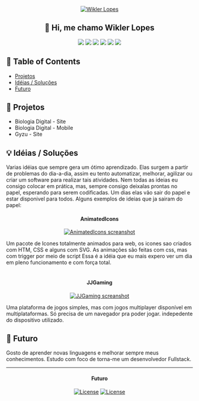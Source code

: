 <p align="center">
  <a href="" rel="noopener">
 <img src="https://i.imgur.com/iy8xKq7.png" alt="Wikler Lopes"></a>
</p>
<h2 align="center">👋 Hi, me chamo Wikler Lopes</h2>

<div align="center">

![](https://img.shields.io/badge/--0769AD.svg?style=flat-square&logo=jquery)
![](https://img.shields.io/badge/--777BB4.svg?style=flat-square&logo=php)
![](https://img.shields.io/badge/--E34F26.svg?style=flat-square&logo=html5)
![](https://img.shields.io/badge/--1572b6.svg?style=flat-square&logo=css3)
![](https://img.shields.io/badge/--1572b6.svg?style=flat-square&logo=ionic)
![](https://img.shields.io/badge/--4479A1.svg?style=flat-square&logo=mysql)

</div>


## 📝 Table of Contents

- [Projetos](#project)
- [Idéias / Soluções](#idea)
- [Futuro](#future)

## 🧐 Projetos <a name="problem_statement"></a>

- Biologia Digital - Site
- Biologia Digital - Mobile
- Gyzu - Site

## 💡 Idéias / Soluções <a name="idea"></a>

Varias idéias que sempre gera um ótimo aprendizado. Elas surgem a partir de problemas do dia-a-dia, assim eu tento automatizar, melhorar, agilizar ou criar um software para realizar tais atividades.
Nem todas as ideias eu consigo colocar em prática, mas, sempre consigo deixalas prontas no papel, esperando para serem codificadas. Um dias elas vão sair do papel e estar disponivel para todos. Alguns exemplos de ideias que ja sairam do papel:

<h4 align="center"> AnimatedIcons </h4>
<p align="center">
    <a href="https://github.com/WilkerLopes/AnimatedIcons" rel="noopener">
        <img src="https://i.imgur.com/IKN0PJU.png" alt="AnimatedIcons screanshot">
    </a>
</p>

Um pacote de Icones totalmente animados para web, os icones sao criados com HTM, CSS e alguns com SVG. As animações são feitas com css, mas com trigger por meio de script Essa é a idéia que eu mais expero ver um dia em pleno funcionamento e com força total. 
<br>
<br>

<h4 align="center"> JJGaming </h4>
<p align="center">
    <a href="https://github.com/WilkerLopes/JJGaming" rel="noopener">
        <img src="https://i.imgur.com/tdELOyY.png" alt="JJGaming screanshot">
    </a>
</p>
Uma plataforma de jogos simples, mas com jogos multiplayer disponível em multiplataformas. Só precisa de um navegador pra poder jogar. indepedente do dispositivo utilizado.

## 🚀 Futuro <a name="future"></a>

Gosto de aprender novas linguagens e melhorar sempre meus conhecimentos. Estudo com foco de torna-me um desenvolvedor Fullstack.

---
<div align="center">
  <h4> Futuro </h4>

[![License](https://img.shields.io/badge/-@wilkerlop-E4405F.svg?style=flat-square&logo=instagram)](https://www.instagram.com/wilker.lop/)
[![License](https://img.shields.io/badge/-Wilker/Lopes-0077B5.svg?style=flat-square&logo=linkedin)](linkedin.com/in/wilker-lopes-9569a91b0)

</div>

